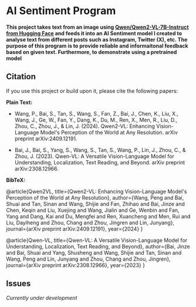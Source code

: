 # AI Sentiment Program

**This project takes text from an image using [Qwen/Qwen2-VL-7B-Instruct from Hugging Face](https://huggingface.co/Qwen/Qwen2-VL-7B-Instruct) and feeds it into an AI Sentiment model I created to analyse text from different posts such as Instagram, Twitter (X), etc. The purpose of this program is to provide reliable and informaitonal feedback based on given text. Furthermore, to demonstrate using a pretrained model**


## Citation

If you use this project or build upon it, please cite the following papers:

**Plain Text:**

- Wang, P., Bai, S., Tan, S., Wang, S., Fan, Z., Bai, J., Chen, K., Liu, X., Wang, J., Ge, W., Fan, Y., Dang, K., Du, M., Ren, X., Men, R., Liu, D., Zhou, C., Zhou, J., & Lin, J. (2024). Qwen2-VL: Enhancing Vision-Language Model's Perception of the World at Any Resolution. arXiv preprint arXiv:2409.12191.

- Bai, J., Bai, S., Yang, S., Wang, S., Tan, S., Wang, P., Lin, J., Zhou, C., & Zhou, J. (2023). Qwen-VL: A Versatile Vision-Language Model for Understanding, Localization, Text Reading, and Beyond. arXiv preprint arXiv:2308.12966.

**BibTeX:**

@article{Qwen2VL,
  title={Qwen2-VL: Enhancing Vision-Language Model's Perception of the World at Any Resolution},
  author={Wang, Peng and Bai, Shuai and Tan, Sinan and Wang, Shijie and Fan, Zhihao and Bai, Jinze and Chen, Keqin and Liu, Xuejing and Wang, Jialin and Ge, Wenbin and Fan, Yang and Dang, Kai and Du, Mengfei and Ren, Xuancheng and Men, Rui and Liu, Dayiheng and Zhou, Chang and Zhou, Jingren and Lin, Junyang},
  journal={arXiv preprint arXiv:2409.12191},
  year={2024}
}

@article{Qwen-VL,
  title={Qwen-VL: A Versatile Vision-Language Model for Understanding, Localization, Text Reading, and Beyond},
  author={Bai, Jinze and Bai, Shuai and Yang, Shusheng and Wang, Shijie and Tan, Sinan and Wang, Peng and Lin, Junyang and Zhou, Chang and Zhou, Jingren},
  journal={arXiv preprint arXiv:2308.12966},
  year={2023}
}


## Issues

*Currently under development*

